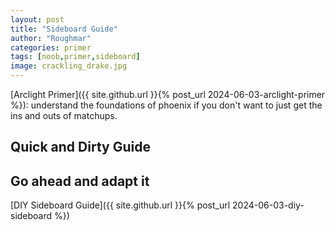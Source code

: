 ```yaml
---
layout: post
title: "Sideboard Guide"
author: "Roughmar"
categories: primer
tags: [noob,primer,sideboard]
image: crackling_drake.jpg
---
```


[Arclight Primer]({{ site.github.url }}{% post_url 2024-06-03-arclight-primer %}): understand the foundations of phoenix if you don't want to just get the ins and outs of matchups.

## Quick and Dirty Guide



## Go ahead and adapt it

[DIY Sideboard Guide]({{ site.github.url }}{% post_url 2024-06-03-diy-sideboard %})
